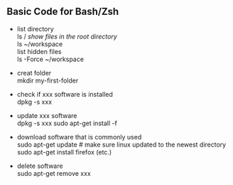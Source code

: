 ## Basic Code for Bash/Zsh

* list directory<br>
ls / *show files in the root directory*<br>
ls ~/workspace<br>
list hidden files<br>
ls -Force ~/workspace<br>
* creat folder<br>
mkdir my-first-folder
* check if xxx software is installed<br>
dpkg -s xxx
*  update xxx software<br>
dpkg -s xxx sudo apt-get install -f<br>

* download software that is commonly used<br>
sudo apt-get update # make sure linux updated to the newest directory
sudo apt-get install firefox (etc.)
* delete software<br>
sudo apt-get remove xxx




<!--stackedit_data:
eyJoaXN0b3J5IjpbLTEwNDA0MzQ5OTIsMTA1NTg4NjgzLC04OT
c3OTg1NTUsLTEyNjk3Nzg2MDFdfQ==
-->
